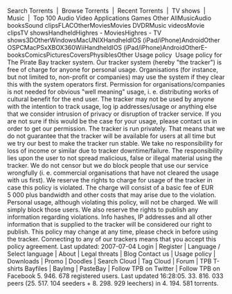 Search Torrents  |  Browse Torrents  |  Recent Torrents  |  TV shows  |  Music  |  Top 100 Audio Video Applications Games Other AllMusicAudio booksSound clipsFLACOtherMoviesMovies DVDRMusic videosMovie clipsTV showsHandheldHighres - MoviesHighres - TV shows3DOtherWindowsMacUNIXHandheldIOS (iPad/iPhone)AndroidOther OSPCMacPSxXBOX360WiiHandheldIOS (iPad/iPhone)AndroidOtherE-booksComicsPicturesCoversPhysiblesOther Usage policy  Usage policy for The Pirate Bay tracker system. Our tracker system (hereby "the tracker") is free of charge for anyone for personal usage. Organisations (for instance, but not limited to, non-profit or companies) may use the system if they clear this with the system operators first. Permission for organisations/companies is not needed for obvious "well meaning" usage, i. e. distributing works of cultural benefit for the end user. The tracker may not be used by anyone with the intention to track usage, log ip addresses/usage or anything else that we consider intrusion of privacy or disruption of tracker service. If you are not sure if this would be the case for your usage, please contact us in order to get our permission. The tracker is run privately. That means that we do not guarantee that the tracker will be available for users at all time but we try our best to make the tracker run stable. We take no responsibility for loss of income or similar due to tracker downtime/failure. The responsibility lies upon the user to not spread malicious, false or illegal material using the tracker. We do not censor but we do block people that use our service wrongfully (i. e. commercial organisations that have not cleared the usage with us first). We reserve the rights to charge for usage of the tracker in case this policy is violated. The charge will consist of a basic fee of EUR 5 000 plus bandwidth and other costs that may arise due to the violation. Personal usage, although violating this policy, will not be charged. We will simply block those users. We also reserve the rights to publish any information regarding violations. Info hashes, IP addresses and all other information that is supplied to the tracker will be considered our right to publish. This policy may change at any time, please check in before using the tracker. Connecting to any of our trackers means that you accept this policy agreement. Last updated: 2007-07-04 Login | Register | Language / Select language | About | Legal threats | Blog Contact us | Usage policy | Downloads | Promo | Doodles | Search Cloud | Tag Cloud | Forum | TPB T-shirts Bayfiles | BayImg | PasteBay | Follow TPB on Twitter | Follow TPB on Facebook 5. 946. 678 registered users. Last updated 16:28:05. 33. 816. 033 peers (25. 517. 104 seeders + 8. 298. 929 leechers) in 4. 194. 581 torrents.